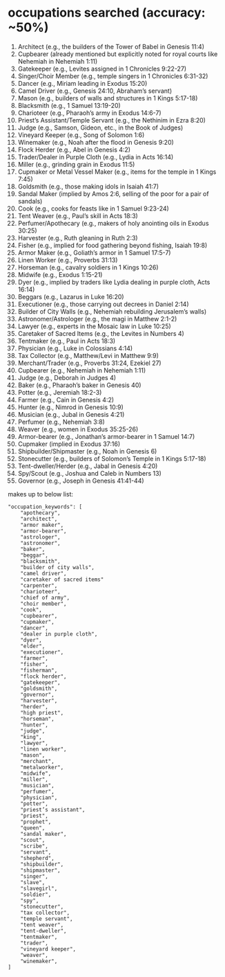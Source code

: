 # occupations searched (accuracy: ~50%)

1. Architect (e.g., the builders of the Tower of Babel in Genesis 11:4)
2. Cupbearer (already mentioned but explicitly noted for royal courts like Nehemiah in Nehemiah 1:11)
3. Gatekeeper (e.g., Levites assigned in 1 Chronicles 9:22-27)
4. Singer/Choir Member (e.g., temple singers in 1 Chronicles 6:31-32)
5. Dancer (e.g., Miriam leading in Exodus 15:20)
6. Camel Driver (e.g., Genesis 24:10, Abraham’s servant)
7. Mason (e.g., builders of walls and structures in 1 Kings 5:17-18)
8. Blacksmith (e.g., 1 Samuel 13:19-20)
9. Charioteer (e.g., Pharaoh’s army in Exodus 14:6-7)
10. Priest’s Assistant/Temple Servant (e.g., the Nethinim in Ezra 8:20)
11. Judge (e.g., Samson, Gideon, etc., in the Book of Judges)
12. Vineyard Keeper (e.g., Song of Solomon 1:6)
13. Winemaker (e.g., Noah after the flood in Genesis 9:20)
14. Flock Herder (e.g., Abel in Genesis 4:2)
15. Trader/Dealer in Purple Cloth (e.g., Lydia in Acts 16:14)
16. Miller (e.g., grinding grain in Exodus 11:5)
17. Cupmaker or Metal Vessel Maker (e.g., items for the temple in 1 Kings 7:45)
18. Goldsmith (e.g., those making idols in Isaiah 41:7)
19. Sandal Maker (implied by Amos 2:6, selling of the poor for a pair of sandals)
20. Cook (e.g., cooks for feasts like in 1 Samuel 9:23-24)
21. Tent Weaver (e.g., Paul’s skill in Acts 18:3)
22. Perfumer/Apothecary (e.g., makers of holy anointing oils in Exodus 30:25)
23. Harvester (e.g., Ruth gleaning in Ruth 2:3)
24. Fisher (e.g., implied for food gathering beyond fishing, Isaiah 19:8)
25. Armor Maker (e.g., Goliath’s armor in 1 Samuel 17:5-7)
26. Linen Worker (e.g., Proverbs 31:13)
27. Horseman (e.g., cavalry soldiers in 1 Kings 10:26)
28. Midwife (e.g., Exodus 1:15-21)
29. Dyer (e.g., implied by traders like Lydia dealing in purple cloth, Acts 16:14)
30. Beggars (e.g., Lazarus in Luke 16:20)
31. Executioner (e.g., those carrying out decrees in Daniel 2:14)
32. Builder of City Walls (e.g., Nehemiah rebuilding Jerusalem’s walls)
33. Astronomer/Astrologer (e.g., the magi in Matthew 2:1-2)
34. Lawyer (e.g., experts in the Mosaic law in Luke 10:25)
35. Caretaker of Sacred Items (e.g., the Levites in Numbers 4)
36. Tentmaker (e.g., Paul in Acts 18:3)
37. Physician (e.g., Luke in Colossians 4:14)
38. Tax Collector (e.g., Matthew/Levi in Matthew 9:9)
39. Merchant/Trader (e.g., Proverbs 31:24, Ezekiel 27)
40. Cupbearer (e.g., Nehemiah in Nehemiah 1:11)
41. Judge (e.g., Deborah in Judges 4)
42. Baker (e.g., Pharaoh’s baker in Genesis 40)
43. Potter (e.g., Jeremiah 18:2-3)
44. Farmer (e.g., Cain in Genesis 4:2)
45. Hunter (e.g., Nimrod in Genesis 10:9)
46. Musician (e.g., Jubal in Genesis 4:21)
47. Perfumer (e.g., Nehemiah 3:8)
48. Weaver (e.g., women in Exodus 35:25-26)
49. Armor-bearer (e.g., Jonathan’s armor-bearer in 1 Samuel 14:7)
50. Cupmaker (implied in Exodus 37:16)
51. Shipbuilder/Shipmaster (e.g., Noah in Genesis 6)
52. Stonecutter (e.g., builders of Solomon’s Temple in 1 Kings 5:17-18)
53. Tent-dweller/Herder (e.g., Jabal in Genesis 4:20)
54. Spy/Scout (e.g., Joshua and Caleb in Numbers 13)
55. Governor (e.g., Joseph in Genesis 41:41-44)

makes up to below list:

    "occupation_keywords": [
        "apothecary",
        "architect",
        "armor maker",
        "armor-bearer",
        "astrologer",
        "astronomer",
        "baker",
        "beggar",
        "blacksmith",
        "builder of city walls",
        "camel driver",
        "caretaker of sacred items"
        "carpenter",
        "charioteer",
        "chief of army",
        "choir member",
        "cook",
        "cupbearer",
        "cupmaker",
        "dancer",
        "dealer in purple cloth",
        "dyer",
        "elder",
        "executioner",
        "farmer",
        "fisher",
        "fisherman",
        "flock herder",
        "gatekeeper",
        "goldsmith",
        "governor",
        "harvester",
        "herder",
        "high priest",
        "horseman",
        "hunter",
        "judge",
        "king",
        "lawyer",
        "linen worker",
        "mason",
        "merchant",
        "metalworker",
        "midwife",
        "miller",
        "musician",
        "perfumer",
        "physician",
        "potter",
        "priest’s assistant",
        "priest",
        "prophet",
        "queen",
        "sandal maker",
        "scout",
        "scribe",
        "servant",
        "shepherd",
        "shipbuilder",
        "shipmaster",
        "singer",
        "slave",
        "slavegirl",
        "soldier",
        "spy",
        "stonecutter",
        "tax collector",
        "temple servant",
        "tent weaver",
        "tent-dweller",
        "tentmaker",
        "trader",
        "vineyard keeper",
        "weaver",
        "winemaker",
    ]
